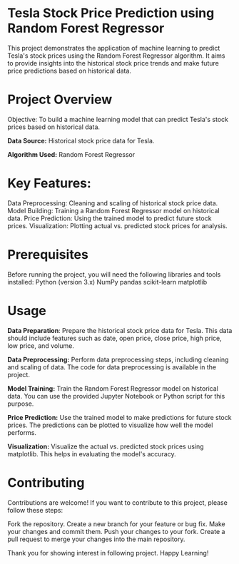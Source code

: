 # Tesla Stock Price Prediction using Random Forest Regressor
This project demonstrates the application of machine learning to predict Tesla's stock prices using the Random Forest Regressor algorithm. It aims to provide insights into the historical stock price trends and make future price predictions based on historical data.

# Project Overview
Objective: To build a machine learning model that can predict Tesla's stock prices based on historical data.

**Data Source:** Historical stock price data for Tesla.

**Algorithm Used:** Random Forest Regressor

# Key Features:

  Data Preprocessing: Cleaning and scaling of historical stock price data.
  Model Building: Training a Random Forest Regressor model on historical data.
  Price Prediction: Using the trained model to predict future stock prices.
  Visualization: Plotting actual vs. predicted stock prices for analysis.

# Prerequisites
Before running the project, you will need the following libraries and tools installed:
  Python (version 3.x)
  NumPy
  pandas
  scikit-learn
  matplotlib

# Usage
**Data Preparation**: Prepare the historical stock price data for Tesla. This data should include features such as date, open price, close price, high price, low price, and volume.

**Data Preprocessing:** Perform data preprocessing steps, including cleaning and scaling of data. The code for data preprocessing is available in the project.

**Model Training:** Train the Random Forest Regressor model on historical data. You can use the provided Jupyter Notebook or Python script for this purpose.

**Price Prediction:** Use the trained model to make predictions for future stock prices. The predictions can be plotted to visualize how well the model performs.

**Visualization:** Visualize the actual vs. predicted stock prices using matplotlib. This helps in evaluating the model's accuracy.

# Contributing
Contributions are welcome! If you want to contribute to this project, please follow these steps:

  Fork the repository.
  Create a new branch for your feature or bug fix.
  Make your changes and commit them.
  Push your changes to your fork.
  Create a pull request to merge your changes into the main repository.

Thank you for showing interest in following project. Happy Learning!
